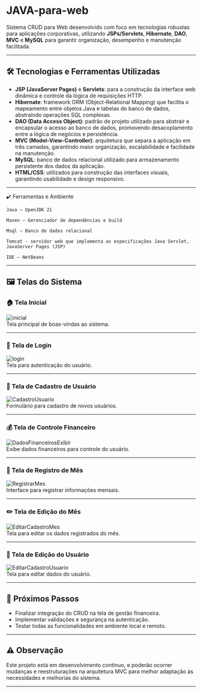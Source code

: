 # JAVA-para-web

Sistema CRUD para Web desenvolvido com foco em tecnologias robustas para aplicações corporativas, utilizando **JSPs/Servlets**, **Hibernate**, **DAO**, **MVC** e **MySQL** para garantir organização, desempenho e manutenção facilitada.

---

## 🛠️ Tecnologias e Ferramentas Utilizadas

- **JSP (JavaServer Pages)** e **Servlets**: para a construção da interface web dinâmica e controle da lógica de requisições HTTP.
- **Hibernate**: framework ORM (Object-Relational Mapping) que facilita o mapeamento entre objetos Java e tabelas do banco de dados, abstraindo operações SQL complexas.
- **DAO (Data Access Object)**: padrão de projeto utilizado para abstrair e encapsular o acesso ao banco de dados, promovendo desacoplamento entre a lógica de negócios e persistência.
- **MVC (Model-View-Controller)**: arquitetura que separa a aplicação em três camadas, garantindo maior organização, escalabilidade e facilidade na manutenção.
- **MySQL**: banco de dados relacional utilizado para armazenamento persistente dos dados da aplicação.
- **HTML/CSS**: utilizados para construção das interfaces visuais, garantindo usabilidade e design responsivo.

---
✔️ Ferramentas e Ambiente

    Java – OpenJDK 21

    Maven – Gerenciador de dependências e build

    Msql – Banco de dados relacional

    Tomcat - servidor web que implementa as especificações Java Servlet, JavaServer Pages (JSP) 
    
    IDE – NetBeans
---

## 🖼️ Telas do Sistema

### 🏠 Tela Inicial
![inicial](assets/inicial.png)  
Tela principal de boas-vindas ao sistema.

---

### 🔐 Tela de Login
![login](assets/login.png)  
Tela para autenticação do usuário.

---

### 🧾 Tela de Cadastro de Usuário
![CadastroUsuario](assets/CadastroUsuario.png)  
Formulário para cadastro de novos usuários.

---

### 💰 Tela de Controle Financeiro
![DadosFinanceirosExibir](assets/DadosFinanceirosExibir.png)  
Exibe dados financeiros para controle do usuário.

---

### 📅 Tela de Registro de Mês
![RegistrarMes](assets/RegistrarMes.png)  
Interface para registrar informações mensais.

---

### ✏️ Tela de Edição do Mês
![EditarCadastroMes](assets/EditarCadastroMes.png)  
Tela para editar os dados registrados do mês.

---

### 👤 Tela de Edição do Usuário
![EditarCadastroUsuario](assets/EditarCadastroUsuario.png)  
Tela para editar dados do usuário.


---

## 🚀 Próximos Passos

- Finalizar integração do CRUD na tela de gestão financeira.
- Implementar validações e segurança na autenticação.
- Testar todas as funcionalidades em ambiente local e remoto.

---

## ⚠️ Observação

Este projeto está em desenvolvimento contínuo, e poderão ocorrer mudanças e reestruturações na arquitetura MVC para melhor adaptação às necessidades e melhorias do sistema.

---

